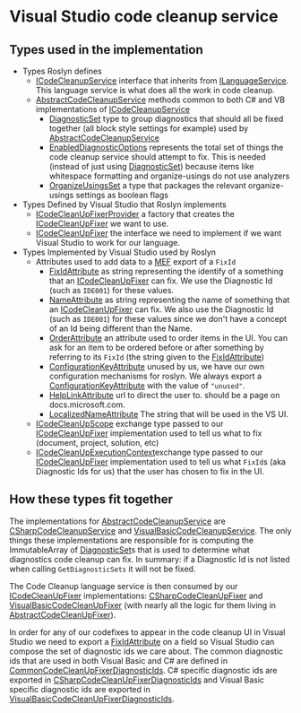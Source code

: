 # Visual Studio code cleanup service

## Types used in the implementation

- Types Roslyn defines
  - [ICodeCleanupService](ICodeCleanupService.cs) interface that inherits from [ILanguageService](../../../../Workspaces/Core/Portable/Workspace/Host/ILanguageService.cs). This language service is what does all the work in code cleanup.
  - [AbstractCodeCleanupService](AbstractCodeCleanupService.cs) methods common to both C# and VB implementations of [ICodeCleanupService](ICodeCleanupService.cs)
    - [DiagnosticSet](DiagnosticSet.cs) type to group diagnostics that should all be fixed together (all block style settings for example) used by [AbstractCodeCleanupService](AbstractCodeCleanupService.cs)
    - [EnabledDiagnosticOptions](EnabledDiagnosticOptions.cs) represents the total set of things the code cleanup service should attempt to fix. This is needed (instead of just using [DiagnosticSet](DiagnosticSet.cs)) because items like whitespace formatting and organize-usings do not use analyzers
    - [OrganizeUsingsSet](OrganizeUsingsSet.cs) a type that packages the relevant organize-usings settings as boolean flags
- Types Defined by Visual Studio that Roslyn implements
  - [ICodeCleanUpFixerProvider](https://docs.microsoft.com/dotnet/api/microsoft.visualstudio.language.codecleanup.icodecleanupfixerprovider) a factory that creates the [ICodeCleanUpFixer](https://docs.microsoft.com/dotnet/api/microsoft.visualstudio.language.codecleanup.icodecleanupfixer) we want to use.
  - [ICodeCleanUpFixer](https://docs.microsoft.com/dotnet/api/microsoft.visualstudio.language.codecleanup.icodecleanupfixer) the interface we need to implement if we want Visual Studio to work for our language.
- Types Implemented by Visual Studio used by Roslyn
  - Attributes used to add data to a [MEF](https://docs.microsoft.com/dotnet/framework/mef/) export of a `FixId`
    - [FixIdAttribute](https://docs.microsoft.com/dotnet/api/microsoft.visualstudio.language.codecleanup.fixidattribute) as string representing the identify of a something that an [ICodeCleanUpFixer](https://docs.microsoft.com/dotnet/api/microsoft.visualstudio.language.codecleanup.icodecleanupfixer) can fix. We use the Diagnostic Id (such as `IDE001`) for these values.
    - [NameAttribute](https://docs.microsoft.com/dotnet/api/microsoft.visualstudio.utilities.nameattribute) as string representing the name of something that an [ICodeCleanUpFixer](https://docs.microsoft.com/dotnet/api/microsoft.visualstudio.language.codecleanup.icodecleanupfixer) can fix. We also use the Diagnostic Id (such as `IDE001`) for these values since we don't have a concept of an Id being different than the Name.
    - [OrderAttribute](https://docs.microsoft.com/dotnet/api/microsoft.visualstudio.utilities.orderattribute) an attribute used to order items in the UI. You can ask for an item to be ordered before or after something by referring to its `FixId` (the string given to the [FixIdAttribute](https://docs.microsoft.com/dotnet/api/microsoft.visualstudio.language.codecleanup.fixidattribute))
    - [ConfigurationKeyAttribute](https://docs.microsoft.com/dotnet/api/microsoft.visualstudio.language.codecleanup.configurationkeyattribute) unused by us, we have our own configuration mechanisms for roslyn. We always export a [ConfigurationKeyAttribute](https://docs.microsoft.com/dotnet/api/microsoft.visualstudio.language.codecleanup.configurationkeyattribute) with the value of `"unused"`.
    - [HelpLinkAttribute](https://docs.microsoft.com/dotnet/api/microsoft.visualstudio.language.codecleanup.helplinkattribute) url to direct the user to. should be a page on docs.microsoft.com.
    - [LocalizedNameAttribute](https://docs.microsoft.com/dotnet/api/microsoft.visualstudio.utilities.localizednameattribute) The string that will be used in the VS UI.
  - [ICodeCleanUpScope](https://docs.microsoft.com/dotnet/api/microsoft.visualstudio.language.codecleanup.icodecleanupscope) exchange type passed to our [ICodeCleanUpFixer](https://docs.microsoft.com/dotnet/api/microsoft.visualstudio.language.codecleanup.icodecleanupfixer) implementation used to tell us what to fix (document, project, solution, etc)
  - [ICodeCleanUpExecutionContext](https://docs.microsoft.com/dotnet/api/microsoft.visualstudio.language.codecleanup.icodecleanupexecutioncontext)exchange type passed to our [ICodeCleanUpFixer](https://docs.microsoft.com/dotnet/api/microsoft.visualstudio.language.codecleanup.icodecleanupfixer) implementation used to tell us what `FixId`s (aka Diagnostic Ids for us) that the user has chosen to fix in the UI.

## How these types fit together

The implementations for [AbstractCodeCleanupService](AbstractCodeCleanupService.cs) are [CSharpCodeCleanupService](../../../CSharp/Portable/CodeCleanup/CSharpCodeCleanupService.cs) and [VisualBasicCodeCleanupService](../../../VisualBasic/Portable/CodeCleanup/VisualBasicCodeCleanupService.vb). The only things these implementations are responsible for is computing the ImmutableArray of [DiagnosticSet](DiagnosticSet.cs)s that is used to determine what diagnostics code cleanup can fix. In summary: if a Diagnostic Id is not listed when calling `GetDiagnosticSets` it will not be fixed.

The Code Cleanup language service is then consumed by our [ICodeCleanUpFixer](https://docs.microsoft.com/dotnet/api/microsoft.visualstudio.language.codecleanup.icodecleanupfixer) implementations: [CSharpCodeCleanUpFixer](../../../../VisualStudio/CSharp/Impl/LanguageService/CSharpCodeCleanupFixer.cs) and [VisualBasicCodeCleanUpFixer](../../../../VisualStudio/VisualBasic/Impl/LanguageService/VisualBasicCodeCleanupFixer.vb) (with nearly all the logic for them living in [AbstractCodeCleanUpFixer](../../../../VisualStudio/Core/Def/Implementation/CodeCleanup/AbstractCodeCleanUpFixer.cs)).

In order for any of our codefixes to appear in the code cleanup UI in Visual Studio  we need to export a [FixIdAttribute](https://docs.microsoft.com/dotnet/api/microsoft.visualstudio.language.codecleanup.fixidattribute) on a field so Visual Studio can compose the set of diagnostic ids we care about. The common diagnostic ids that are used in both Visual Basic and C# are defined in [CommonCodeCleanUpFixerDiagnosticIds](../../../../VisualStudio/Core/Def/Implementation/CodeCleanup/CommonCodeCleanUpFixerDiagnosticIds.cs). C# specific diagnostic ids are exported in [CSharpCodeCleanUpFixerDiagnosticIds](../../../../VisualStudio/CSharp/Impl/LanguageService/CSharpCodeCleanupFixerDiagnosticIds.cs) and Visual Basic specific diagnostic ids are exported in [VisualBasicCodeCleanUpFixerDiagnosticIds](../../../../VisualStudio/VisualBasic/Impl/LanguageService/VisualBasicCodeCleanupFixerDiagnosticIds.vb).

